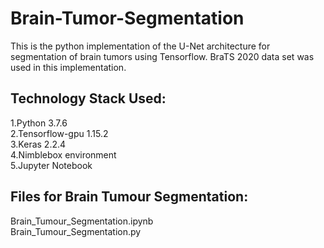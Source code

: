# Brain-Tumor-Segmentation
This is the python implementation of the U-Net architecture for segmentation of brain tumors using Tensorflow.
BraTS 2020 data set was used in this implementation.

Technology Stack Used:
----------------------
1.Python 3.7.6
<br/>2.Tensorflow-gpu 1.15.2
<br/>3.Keras 2.2.4
<br/>4.Nimblebox environment
<br/>5.Jupyter Notebook

Files for Brain Tumour Segmentation:
--------------------------------------
Brain_Tumour_Segmentation.ipynb
<br/>Brain_Tumour_Segmentation.py
